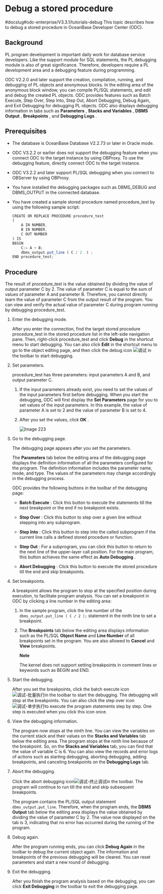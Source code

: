 Debug a stored procedure 
=============================================
#docslug#odc-enterprise/V3.3.1/tutorials-debug
This topic describes how to debug a stored procedure in OceanBase Developer Center (ODC). 

Background 
-------------------

PL program development is important daily work for database service developers. Like the support module for SQL statements, the PL debugging module is also of great significance. Therefore, developers require a PL development area and a debugging feature during programming. 

ODC V2.2.0 and later support the creation, compilation, running, and debugging of PL objects and anonymous blocks. In the editing area of the anonymous block window, you can compile PL/SQL statements, and edit and debug the created PL objects. ODC provides features such as Batch Execute, Step Over, Step Into, Step Out, Abort Debugging, Debug Again, and Exit Debugging for debugging PL objects. ODC also displays debugging information in tabs such as **Parameters** , **Stacks and Variables** , **DBMS Output** , **Breakpoints** , and **Debugging Logs** . 

Prerequisites 
----------------------

* The database is OceanBase Database V2.2.73 or later in Oracle mode.

  

* ODC V3.2.2 or earlier does not support the debugging feature when you connect ODC to the target instance by using OBProxy. To use the debugging feature, directly connect ODC to the target instance.

  

* ODC V3.2.2 and later support PL/SQL debugging when you connect to OBServer by using OBProxy.

  

* You have installed the debugging packages such as DBMS_DEBUG and DBMS_OUTPUT in the connected database.

  

* You have created a sample stored procedure named procedure_test by using the following sample script:

  ```javascript
  CREATE OR REPLACE PROCEDURE procedure_test
  (
      A IN NUMBER,
      B IN NUMBER,
      C OUT NUMBER
  ) IS
  BEGIN
      C:= A + B;
      dbms_output.put_line ( C / 2  ) ;
  END procedure_test;
  ```

  




Procedure 
------------------

The result of procedure_test is the value obtained by dividing the value of output parameter C by 2. The value of parameter C is equal to the sum of values of parameter A and parameter B. Therefore, you cannot directly learn the value of parameter C from the output result of the program. You can view and verify the actual value of parameter C during program running by debugging procedure_test. 

1. Enter the debugging mode. 

   After you enter the connection, find the target stored procedure procedure_test in the stored procedure list in the left-side navigation pane. Then, right-click procedure_test and click **Debug** in the shortcut menu to start debugging. You can also click **Edit** in the shortcut menu to go to the object editing page, and then click the debug icon ![调试](https://help-static-aliyun-doc.aliyuncs.com/assets/img/en-US/2867570461/p377711.jpg) in the toolbar to start debugging.
   

2. Set parameters. 

   procedure_test has three parameters: input parameters A and B, and output parameter C. 
   1. If the input parameters already exist, you need to set the values of the input parameters first before debugging. When you start the debugging, ODC will first display the **Set Parameters** page for you to set values of the input parameters. In this example, the value of parameter A is set to 2 and the value of parameter B is set to 4.

      
   
   2. After you set the values, click **OK** . 

      ![Image 223](https://help-static-aliyun-doc.aliyuncs.com/assets/img/en-US/2867570461/p242630.png)
      
   

   

3. Go to the debugging page. 

   The debugging page appears after you set the parameters. 

   The **Parameters** tab below the editing area of the debugging page displays the definition information of all the parameters configured for the program. The definition information includes the parameter name, mode, and type. The values of the parameters may change accordingly in the debugging process. 

   ODC provides the following buttons in the toolbar of the debugging page:
   * **Batch Execute** : Click this button to execute the statements till the next breakpoint or the end if no breakpoint exists.

     
   
   * **Step Over** : Click this button to step over a given line without stepping into any subprogram.

     
   
   * **Step Into** : Click this button to step into the called subprogram if the current line calls a defined stored procedure or function.

     
   
   * **Step Out** : For a subprogram, you can click this button to return to the next line of the upper-layer call position. For the main program, this button achieves the same effect as **Auto Debugging** .

     
   
   * **Abort Debugging** : Click this button to execute the stored procedure till the end and skip breakpoints.

     
   

   

4. Set breakpoints. 

   A breakpoint allows the program to stop at the specified position during execution, to facilitate program analysis. You can set a breakpoint in ODC by clicking a line number in the editing area:
   1. In the sample program, click the line number of the `dbms_output.put_line ( C / 2 );` statement in the ninth line to set a breakpoint.

      
   
   2. The **Breakpoints** tab below the editing area displays information such as the PL/SQL **Object Name** and **Line Number** of all breakpoints set in the program. You are also allowed to **Cancel** and **View** breakpoints. 

      **Note**

      

      The kernel does not support setting breakpoints in comment lines or keywords such as BEGIN and END.
      
   

   

5. Start the debugging. 

   After you set the breakpoints, click the batch execute icon![调试-批量执行](https://help-static-aliyun-doc.aliyuncs.com/assets/img/en-US/2867570461/p377714.jpg)in the toolbar to start the debugging. The debugging will stop at the breakpoints. You can also click the step over icon![调试-单步执行](https://help-static-aliyun-doc.aliyuncs.com/assets/img/en-US/2867570461/p377715.jpg)to execute the program statements step by step. One step is executed when you click this icon once.
   

6. View the debugging information. 

   The program now stops at the ninth line. You can view the variables on the current stack and their values on the **Stacks and Variables** tab below the editing area. The program stops at the ninth line because of the breakpoint. So, on the **Stacks and Variables** tab, you can find that the value of variable C is 6. You can also view the records and error logs of actions such as starting debugging, aborting debugging, adding breakpoints, and canceling breakpoints on the **Debugging Logs** tab.
   

7. Abort the debugging. 

   Click the abort debugging icon![调试-终止调试](https://help-static-aliyun-doc.aliyuncs.com/assets/img/en-US/2867570461/p377717.jpg)in the toolbar. The program will continue to run till the end and skip subsequent breakpoints. 

   The program contains the PL/SQL output statement `dbms_output.put_line`. Therefore, when the program ends, the **DBMS Output** tab below the editing area displays the value obtained by dividing the value of parameter C by 2. The value now displayed on the tab is 3, indicating that no error has occurred during the running of the program.
   

8. Debug again. 

   After the program running ends, you can click **Debug Again** in the toolbar to debug the current object again. The information and breakpoints of the previous debugging will be cleared. You can reset parameters and start a new round of debugging.
   

9. Exit the debugging. 

   After you finish the program analysis based on the debugging, you can click **Exit Debugging** in the toolbar to exit the debugging page.
   




